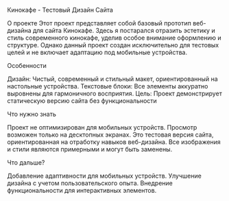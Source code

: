 Кинокафе - Тестовый Дизайн Сайта

О проекте
Этот проект представляет собой базовый прототип веб-дизайна для сайта Кинокафе. Здесь я постарался отразить эстетику и стиль современного кинокафе, уделив особое внимание оформлению и структуре. Однако данный проект создан исключительно для тестовых целей и не включает адаптацию под мобильные устройства.

Особенности

Дизайн: Чистый, современный и стильный макет, ориентированный на настольные устройства.
Текстовые блоки: Все элементы аккуратно выровнены для гармоничного восприятия.
Цель: Проект демонстрирует статическую версию сайта без функциональности

Что нужно знать

Проект не оптимизирован для мобильных устройств. Просмотр возможен только на десктопных экранах.
Это тестовая версия сайта, ориентированная на отработку навыков веб-дизайна.
Все изображения и стили являются примерными и могут быть заменены.

Что дальше?

Добавление адаптивности для мобильных устройств.
Улучшение дизайна с учетом пользовательского опыта.
Внедрение функциональности для интерактивных элементов.
